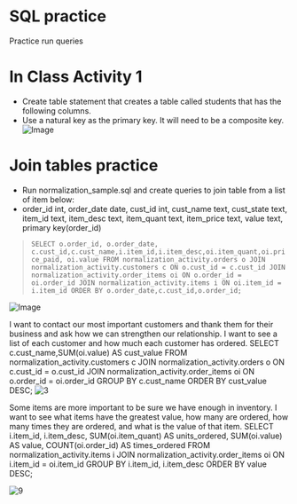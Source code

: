 # SQL practice
Practice run queries
# In Class Activity 1
* Create table statement that creates a table called students that has the following columns.
* Use a natural key as the primary key. It will need to be a composite key.
![Image](https://github.com/user-attachments/assets/015eef57-921e-45b4-9101-b8034a7b41ac)

# Join tables practice
* Run normalization_sample.sql and create queries to join table from a list of item below:
* order_id int, order_date date, cust_id int, cust_name text, cust_state text, item_id text, item_desc text, item_quant text, item_price text, value text, primary key(order_id)
> `SELECT o.order_id, o.order_date, c.cust_id,c.cust_name,i.item_id,i.item_desc,oi.item_quant,oi.price_paid, oi.value FROM normalization_activity.orders o JOIN normalization_activity.customers c ON o.cust_id = c.cust_id JOIN normalization_activity.order_items oi ON o.order_id = oi.order_id JOIN normalization_activity.items i ON oi.item_id = i.item_id ORDER BY o.order_date,c.cust_id,o.order_id;`

![Image](https://github.com/user-attachments/assets/6dea619c-2b45-4e52-8d34-2dba1ea5e466)

I want to contact our most important customers and thank them for their business and ask how we can strengthen our relationship. I want to see a list of each customer and how much each customer has ordered.
SELECT c.cust_name,SUM(oi.value) AS cust_value FROM normalization_activity.customers c JOIN normalization_activity.orders o ON c.cust_id = o.cust_id JOIN normalization_activity.order_items oi ON o.order_id = oi.order_id GROUP BY c.cust_name ORDER BY cust_value DESC;
![3](https://github.com/user-attachments/assets/54397ed8-aaa5-41ff-a57a-247031ff299d)

Some items are more important to be sure we have enough in inventory. I want to see what items have the greatest value, how many are ordered, how many times they are ordered, and what is the value of that item.
SELECT i.item_id, i.item_desc, SUM(oi.item_quant) AS units_ordered, SUM(oi.value) AS value, COUNT(oi.order_id) AS times_ordered FROM normalization_activity.items i JOIN normalization_activity.order_items oi ON i.item_id = oi.item_id GROUP BY i.item_id, i.item_desc ORDER BY value DESC;

![9](https://github.com/user-attachments/assets/b909eb55-6f22-4979-9f67-1e4a74f51226)
